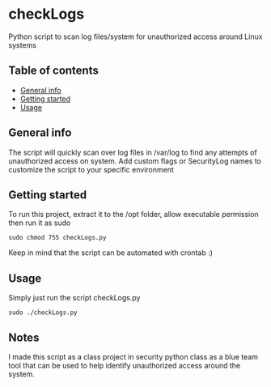 # checkLogs
Python script to scan log files/system for unauthorized access around Linux systems
## Table of contents
* [General info](#general-info)
* [Getting started](#getting-started)
* [Usage](#usage)

## General info
The script will quickly scan over log files in /var/log to find any attempts of unauthorized access on system. Add custom flags or SecurityLog names to customize the script to your specific environment
## Getting started
To run this project, extract it to the /opt folder, allow executable permission then run it as sudo<br />
```
sudo chmod 755 checkLogs.py
```
Keep in mind that the script can be automated with crontab :)

## Usage
Simply just run the script checkLogs.py

```
sudo ./checkLogs.py
```

## Notes

I made this script as a class project in security python class as a blue team tool that can be used to help identify unauthorized access around the system.
